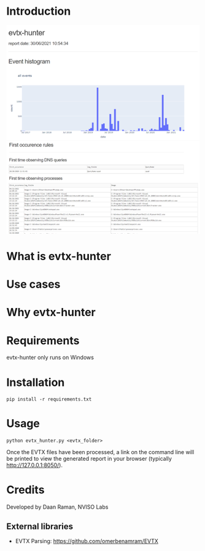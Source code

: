 # Introduction

![Report header](/documentation/screenshots/report_header.PNG)
![Example of a first time detection](/documentation/screenshots/first_time_example.PNG)

# What is evtx-hunter

# Use cases

# Why evtx-hunter

# Requirements
evtx-hunter only runs on Windows

# Installation
```
pip install -r requirements.txt
```

# Usage
```
python evtx_hunter.py <evtx_folder>
```
Once the EVTX files have been processed, a link on the command line will be printed to view the
generated report in your browser (typically http://127.0.0.1:8050/).


# Credits
Developed by Daan Raman, NVISO Labs  

## External libraries
- EVTX Parsing: https://github.com/omerbenamram/EVTX

